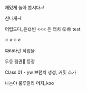 재밌게 놀아 봅시다~!

신나게~!



어렵도다_윤🌞빈 <<< 돈 터치
😛😛
test

ㅇㅎㅇㅎ

짜라라란 작업을

두둥 펭귄🐧 등장

Class 01 - yw 브랜치 생성, 커밋 추가

나는야 룰루랄라
머지_koo
